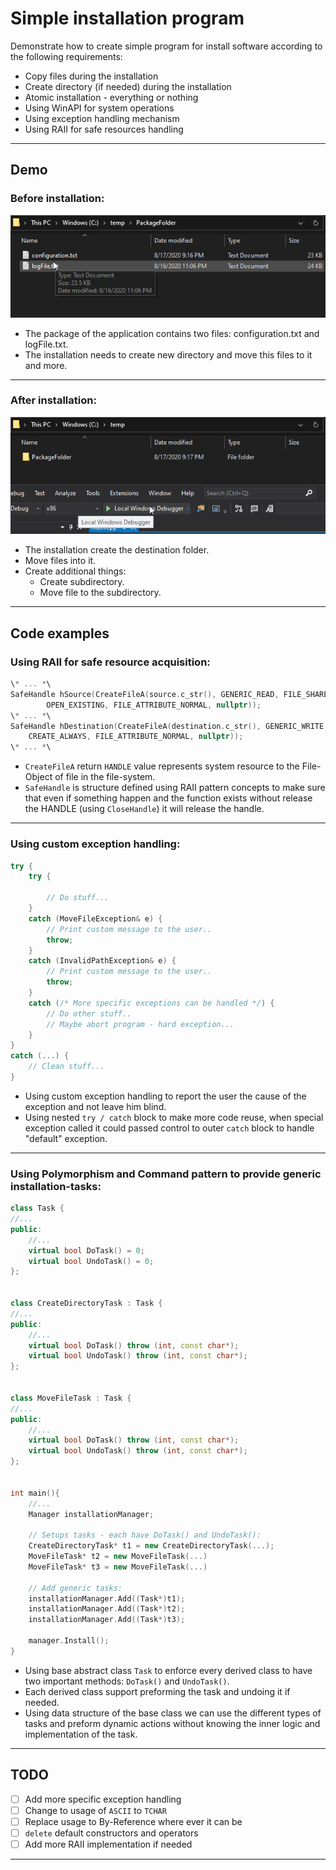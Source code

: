 # Simple installation program
Demonstrate how to create simple program for install software according to the following requirements:
* Copy files during the installation
* Create directory (if needed) during the installation
* Atomic installation - everything or nothing
* Using WinAPI for system operations
* Using exception handling mechanism
* Using RAII for safe resources handling
---

## Demo
### Before installation:
<img src="images/before.gif" width=600></img>
* The package of the application contains two files: configuration.txt and logFile.txt.
* The installation needs to create new directory and move this files to it and more.
---
### After installation:
<img src="images/after.gif" width=600></img>
* The installation create the destination folder.
* Move files into it.
* Create additional things:
  * Create subdirectory.
  * Move file to the subdirectory.
---

## Code examples
### Using RAII for safe resource acquisition:
```C++
\* ... *\
SafeHandle hSource(CreateFileA(source.c_str(), GENERIC_READ, FILE_SHARE_READ, nullptr,
		OPEN_EXISTING, FILE_ATTRIBUTE_NORMAL, nullptr));
\* ... *\
SafeHandle hDestination(CreateFileA(destination.c_str(), GENERIC_WRITE, 0, nullptr,
	CREATE_ALWAYS, FILE_ATTRIBUTE_NORMAL, nullptr));
\* ... *\
```
* <code>CreateFileA</code> return <code>HANDLE</code> value represents system resource to the File-Object of file in the file-system.
* <code>SafeHandle</code> is structure defined using RAII pattern concepts to make sure that even if something happen and the function exists without release the HANDLE (using <code>CloseHandle</code>) it will release the handle.
---

### Using custom exception handling:
```C++
try {
	try {

		// Do stuff...
	}
	catch (MoveFileException& e) {
		// Print custom message to the user..
		throw;
	}
	catch (InvalidPathException& e) {
		// Print custom message to the user..
		throw;
	}
	catch (/* More specific exceptions can be handled */) {
		// Do other stuff..
		// Maybe abort program - hard exception...
	}
}
catch (...) {
	// Clean stuff...
}
```
* Using custom exception handling to report the user the cause of the exception and not leave him blind.
* Using nested <code>try / catch</code> block to make more code reuse, when special exception called it could passed control to outer <code>catch</code> block to handle "default" exception.
---

### Using Polymorphism and Command pattern to provide generic installation-tasks:
```C++
class Task {
//...
public:
	//...
	virtual bool DoTask() = 0;
	virtual bool UndoTask() = 0;
};


class CreateDirectoryTask : Task {
//...
public:
	//...
	virtual bool DoTask() throw (int, const char*);
	virtual bool UndoTask() throw (int, const char*);
};


class MoveFileTask : Task {
//...
public:
	//...
	virtual bool DoTask() throw (int, const char*);
	virtual bool UndoTask() throw (int, const char*);
};


int main(){
	//...
	Manager installationManager;
	
	// Setups tasks - each have DoTask() and UndoTask():
	CreateDirectoryTask* t1 = new CreateDirectoryTask(...);
	MoveFileTask* t2 = new MoveFileTask(...)
	MoveFileTask* t3 = new MoveFileTask(...)

	// Add generic tasks:
	installationManager.Add((Task*)t1);
	installationManager.Add((Task*)t2);
	installationManager.Add((Task*)t3);
	
	manager.Install();
}
```
* Using base abstract class <code>Task</code> to enforce every derived class to have two important methods: <code>DoTask()</code> and <code>UndoTask()</code>.
* Each derived class support preforming the task and undoing it if needed.
* Using data structure of the base class we can use the different types of tasks and preform dynamic actions without knowing the inner logic and implementation of the task.
---

## TODO
- [ ] Add more specific exception handling
- [ ] Change to usage of <code>ASCII</code> to <code>TCHAR</code>
- [ ] Replace usage to By-Reference where ever it can be
- [ ] <code>delete</code> default constructors and operators
- [ ] Add more RAII implementation if needed
---